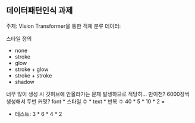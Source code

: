 ## 데이터패턴인식 과제

주제: Vision Transformer을 통한 객체 분류
데이터: 

스타일 정의
- none
- stroke
- glow
- stroke + glow
- stroke + stroke
- shadow

너무 많이 생성 시 깃허브에 안올라가는 문제 발생하므로 적당히... 만이천?
6000장씩 생성해서 두번 커밋?
font * 스타일 수 * text * 반복 수
40 * 5 * 10 * 2 = 
- 테스트: 3 * 6 * 4 * 2
